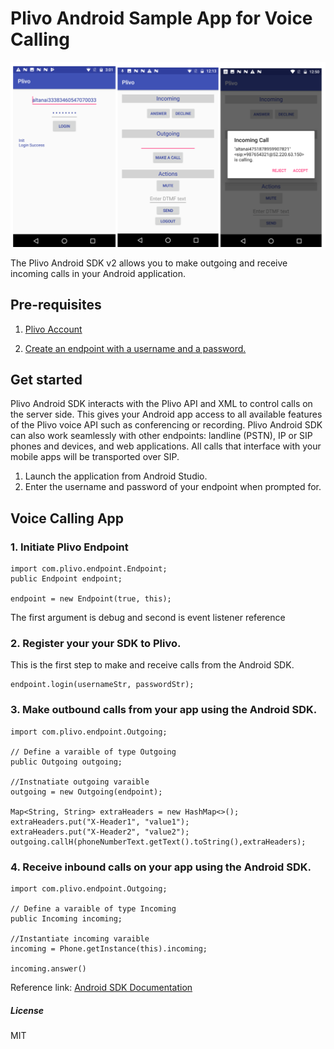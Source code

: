 # Plivo Android Sample App for Voice Calling

![plivo-Android-2.0-example](plivo_android_screenshots.png)

The Plivo Android SDK v2 allows you to make outgoing and receive incoming calls in your Android application.

## Pre-requisites

1. [Plivo Account](https://manage.plivo.com/accounts/register/)

2. [Create an endpoint with a username and a password.](https://manage.plivo.com/endpoint/create/)


## Get started
	
Plivo Android SDK interacts with the Plivo API and XML to control calls on the server side. 
This gives your Android app access to all available features of the Plivo voice API such as conferencing or recording. 
Plivo Android SDK can also work seamlessly with other endpoints: landline (PSTN), IP or SIP phones and devices, and web applications. All calls that interface with your mobile apps will be transported over SIP.

1. Launch the application from Android Studio.
2. Enter the username and password of your endpoint when prompted for.
	
## Voice Calling App 

### 1. Initiate Plivo Endpoint

```aidl
import com.plivo.endpoint.Endpoint;
public Endpoint endpoint;

endpoint = new Endpoint(true, this);
```
The first argument is debug and second is event listener reference

### 2. Register your your SDK to Plivo. 
This is the first step to make and receive calls from the Android SDK.
```aidl
endpoint.login(usernameStr, passwordStr);

```

### 3. Make outbound calls from your app using the Android SDK.
```aidl
import com.plivo.endpoint.Outgoing;

// Define a varaible of type Outgoing
public Outgoing outgoing;

//Instnatiate outgoing varaible
outgoing = new Outgoing(endpoint);

Map<String, String> extraHeaders = new HashMap<>();
extraHeaders.put("X-Header1", "value1");
extraHeaders.put("X-Header2", "value2");
outgoing.callH(phoneNumberText.getText().toString(),extraHeaders);

```

### 4. Receive inbound calls on your app using the Android SDK.
```aidl
import com.plivo.endpoint.Outgoing;

// Define a varaible of type Incoming
public Incoming incoming;

//Instantiate incoming varaible
incoming = Phone.getInstance(this).incoming;

incoming.answer()
```


Reference link: [Android SDK Documentation](https://www.plivo.com/docs/sdk/android/)

##### License

MIT
